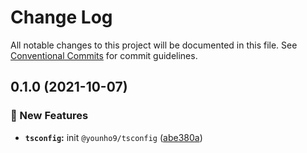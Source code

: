 # Change Log

All notable changes to this project will be documented in this file.
See [Conventional Commits](https://conventionalcommits.org) for commit guidelines.

## 0.1.0 (2021-10-07)


### :rocket: New Features

* **`tsconfig`:** init `@younho9/tsconfig` ([abe380a](https://github.com/younho9/lib/commit/abe380af6c3efee0b29ae3c3ccbeb75c3e29788c))

